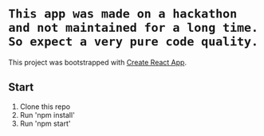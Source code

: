 # `This app was made on a hackathon and not maintained for a long time. So expect a very pure code quality.`

This project was bootstrapped with [Create React App](https://github.com/facebookincubator/create-react-app).

## Start
1) Clone this repo
2) Run 'npm install'
3) Run 'npm start'
